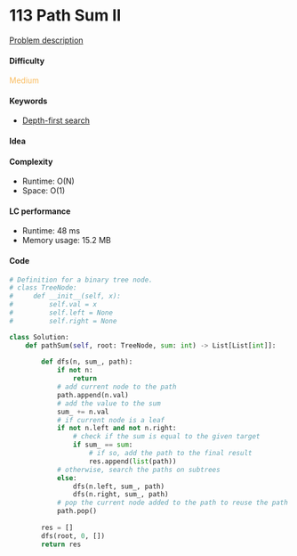 113 Path Sum II
=======================
[Problem description](https://leetcode.com/problems/path-sum-ii/)

#### Difficulty
<span style="color:#FABC60">Medium</span>

#### Keywords
- [Depth-first search](../categories/dfs.md)

#### Idea


#### Complexity
- Runtime: O(N)
- Space: O(1)

#### LC performance
- Runtime: 48 ms
- Memory usage: 15.2 MB

#### Code
```python
# Definition for a binary tree node.
# class TreeNode:
#     def __init__(self, x):
#         self.val = x
#         self.left = None
#         self.right = None

class Solution:
    def pathSum(self, root: TreeNode, sum: int) -> List[List[int]]:
        
        def dfs(n, sum_, path):
            if not n:
                return 
            # add current node to the path
            path.append(n.val)
            # add the value to the sum
            sum_ += n.val
            # if current node is a leaf 
            if not n.left and not n.right:
                # check if the sum is equal to the given target
                if sum_ == sum:
                    # if so, add the path to the final result
                    res.append(list(path))
            # otherwise, search the paths on subtrees
            else:
                dfs(n.left, sum_, path)
                dfs(n.right, sum_, path)
            # pop the current node added to the path to reuse the path list
            path.pop()
        
        res = []
        dfs(root, 0, [])
        return res
```